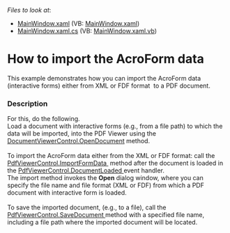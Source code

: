 <!-- default file list -->
*Files to look at*:

* [MainWindow.xaml](./CS/ImportFormData/MainWindow.xaml) (VB: [MainWindow.xaml](./VB/ImportFormData/MainWindow.xaml))
* [MainWindow.xaml.cs](./CS/ImportFormData/MainWindow.xaml.cs) (VB: [MainWindow.xaml.vb](./VB/ImportFormData/MainWindow.xaml.vb))
<!-- default file list end -->
# How to import the AcroForm data


This example demonstrates how you can import the AcroForm data  (interactive forms) either from XML or FDF format  to a PDF document.


<h3>Description</h3>

For this, do the following.<br />Load a document with interactive forms (e.g., from a file path)&nbsp;to which the data will be imported,&nbsp;into the PDF Viewer&nbsp;using the <a href="https://documentation.devexpress.com/#WPF/DevExpressXpfDocumentViewerDocumentViewerControl_OpenDocumenttopic">DocumentViewerControl.OpenDocument</a> method.<br /><br />To import the&nbsp;AcroForm data either from the XML or FDF format: call the <a href="https://documentation.devexpress.com/#WPF/DevExpressXpfPdfViewerPdfViewerControl_ImportFormDatatopic">PdfViewerControl.ImportFormData&nbsp;</a>&nbsp;method after the document is loaded in the&nbsp;<a href="https://documentation.devexpress.com/#WPF/DevExpressXpfPdfViewerPdfViewerControl_DocumentLoadedtopic">PdfViewerControl.DocumentLoaded </a> event handler.<br />The import method invokes the <strong>Open</strong> dialog window, where you can specify&nbsp;the file name and file format (XML or FDF) from which a PDF document with interactive form is loaded.<br /><br />To&nbsp;save&nbsp;the imported document,&nbsp;(e.g., to a file),&nbsp;call the <a href="https://documentation.devexpress.com/#WPF/DevExpressXpfPdfViewerPdfViewerControl_SaveDocumenttopic">PdfViewerControl.SaveDocument </a>method with a specified file name, including a file path where the imported document&nbsp;will be&nbsp;located.

<br/>


